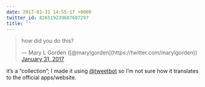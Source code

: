 ```yaml
---
date: 2017-01-31 14:55:17 +0000
twitter_id: 826519239607607297
title: ''
---
```


<blockquote class="twitter-tweet"><p lang="en" dir="ltr">how did you do this?</p>&mdash; Mary L Gorden ([@marylgorden](https://twitter.com/marylgorden)) <a href="https://twitter.com/marylgorden/status/826517692932775938?ref_src=twsrc%5Etfw">January 31, 2017</a></blockquote>
<script async src="https://platform.twitter.com/widgets.js" charset="utf-8"></script>

it’s a “collection”; I made it using [@tweetbot](https://twitter.com/tweetbot) so I’m not sure how it translates to the official apps/website.
